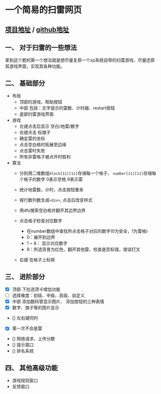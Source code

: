 # 一个简易的扫雷网页 

## [项目地址](http://minesweeper.thungghuan.xyz) / [github地址](https://github.com/Thungghuan/MineSweeper)

## 一、 对于扫雷的一些想法
拿到这个题的第一个想法就是想尽量复原一个xp系统自带的扫雷游戏，尽量还原其游戏界面，实现其各种功能。

## 二、 基础部分
- 布局
    - 顶部的游戏、帮助按钮
    - 中部 包括：文字提示的雷数、计时器、restart按钮
    - 底部扫雷游戏界面
- 游戏
    - 左键点击后显示 空白/地雷/数字
    - 右键点击 标旗子
    - 确定雷的坐标
    - 点击空白格时拓展至边缘
    - 点击雷时失败
    - 所有非雷格子被点开时胜利
- 算法
    - 分别用二维数组`block[11][11]`存储每一个格子， `number[11][11]`存储每个格子的数字 0表示空格 9表示雷

    - 统计地雷数，计时，点击按钮重来

    - 按行数列数生成`<div>`, 点击后改变样式

    - 用dfs搜索空白格并翻开其边界边界

    - 点击格子检查对应数字
        - 在number数组中查找所点击格子对应的数字(0为安全，1为雷格)
        - 0：展开到边界
        - 1 ~ 8： 显示对应数字
        - 9：所选背景为红色，翻开其他雷，检查是否标错，错误打叉

    - 右键 在格子上标棋

## 三、 进阶部分
- [x] 顶部 下拉选项卡增加功能
- [ ] 选择难度：初级、中级、高级、自定义
- [x] 中部 添加数码管显示图片、 添加按钮的三种表情
- [x] 数字、旗子等的图片显示
- [] 左右键同时
- [x] 第一次不会是雷
- [] 网络请求、上传分数
- [] 提示窗口
- [] 排名系统

## 四、 其他高级功能
- 游戏规则窗口
- 反馈窗口